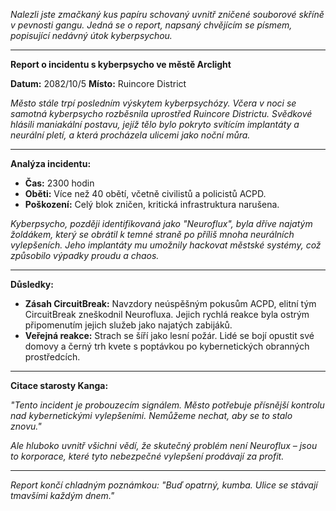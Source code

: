 _Nalezli jste zmačkaný kus papíru schovaný uvnitř zničené souborové skříně v pevnosti gangu. Jedná se o report, napsaný chvějícím se písmem, popisující nedávný útok kyberpsychou._

---

**Report o incidentu s kyberpsycho ve městě Arclight**

**Datum:** 2082/10/5
**Místo:** Ruincore District

_Město stále trpí posledním výskytem kyberpsychózy. Včera v noci se samotná kyberpsycho rozběsnila uprostřed Ruincore Districtu. Svědkové hlásili maniakální postavu, jejíž tělo bylo pokryto svítícím implantáty a neurální pletí, a která procházela ulicemi jako noční můra._

---

**Analýza incidentu:**

- **Čas:** 2300 hodin
- **Oběti:** Více než 40 obětí, včetně civilistů a policistů ACPD.
- **Poškození:** Celý blok zničen, kritická infrastruktura narušena.

_Kyberpsycho, později identifikovaná jako "Neuroflux", byla dříve najatým žoldákem, který se obrátil k temné straně po příliš mnoha neurálních vylepšeních. Jeho implantáty mu umožnily hackovat městské systémy, což způsobilo výpadky proudu a chaos._

---

**Důsledky:**

- **Zásah CircuitBreak:** Navzdory neúspěšným pokusům ACPD, elitní tým CircuitBreak zneškodnil Neurofluxa. Jejich rychlá reakce byla ostrým připomenutím jejich služeb jako najatých zabijáků.
- **Veřejná reakce:** Strach se šíří jako lesní požár. Lidé se bojí opustit své domovy a černý trh kvete s poptávkou po kybernetických obranných prostředcích.

---

**Citace starosty Kanga:**

_"Tento incident je probouzecím signálem. Město potřebuje přísnější kontrolu nad kybernetickými vylepšeními. Nemůžeme nechat, aby se to stalo znovu."_

_Ale hluboko uvnitř všichni vědí, že skutečný problém není Neuroflux – jsou to korporace, které tyto nebezpečné vylepšení prodávají za profit._

---

_Report končí chladným poznámkou: "Buď opatrný, kumba. Ulice se stávají tmavšími každým dnem."_
